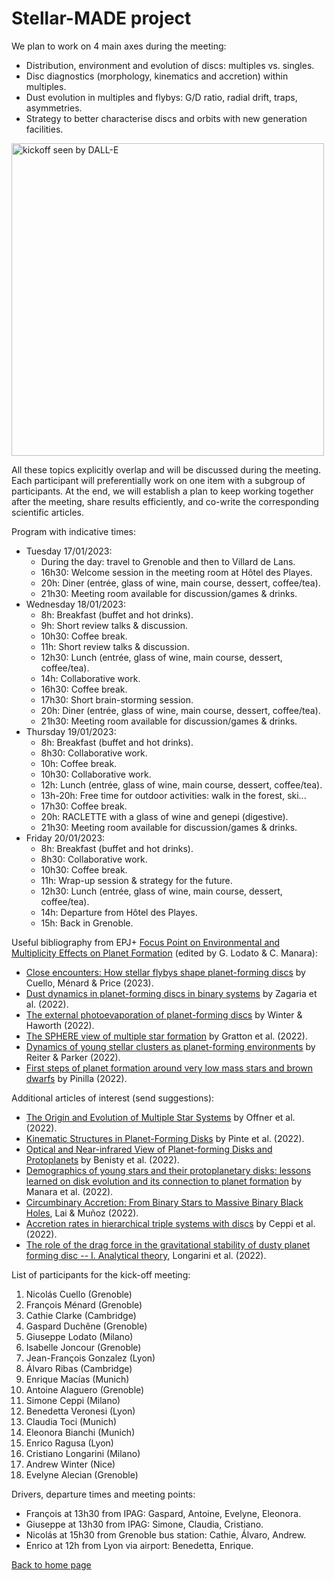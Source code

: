 # Stellar-MADE project

We plan to work on 4 main axes during the meeting: 
- Distribution, environment and evolution of discs: multiples vs. singles.
- Disc diagnostics (morphology, kinematics and accretion) within multiples.
- Dust evolution in multiples and flybys: G/D ratio, radial drift, traps, asymmetries.
- Strategy to better characterise discs and orbits with new generation facilities.

<img src="https://nicolascuello.github.io/Stellar-MADE/images/Stellar-MADE-kickoff_flyer.jpg" alt="kickoff seen by DALL-E" width="500"/>

All these topics explicitly overlap and will be discussed during the meeting. Each participant will preferentially work on one item with a subgroup of participants. At the end, we will establish a plan to keep working together after the meeting, share results efficiently, and co-write the corresponding scientific articles.

Program with indicative times:  
- Tuesday 17/01/2023:  
    - During the day: travel to Grenoble and then to Villard de Lans.
    - 16h30: Welcome session in the meeting room at Hôtel des Playes.
    - 20h: Diner (entrée, glass of wine, main course, dessert, coffee/tea).
    - 21h30: Meeting room available for discussion/games & drinks.  
- Wednesday 18/01/2023:  
    - 8h: Breakfast (buffet and hot drinks).
    - 9h: Short review talks & discussion.
    - 10h30: Coffee break.
    - 11h: Short review talks & discussion.
    - 12h30: Lunch (entrée, glass of wine, main course, dessert, coffee/tea).
    - 14h: Collaborative work.
    - 16h30: Coffee break.
    - 17h30: Short brain-storming session.
    - 20h: Diner (entrée, glass of wine, main course, dessert, coffee/tea).
    - 21h30: Meeting room available for discussion/games & drinks.  
- Thursday 19/01/2023:
    - 8h: Breakfast (buffet and hot drinks).
    - 8h30: Collaborative work.
    - 10h: Coffee break.
    - 10h30: Collaborative work.
    - 12h: Lunch (entrée, glass of wine, main course, dessert, coffee/tea).
    - 13h-20h: Free time for outdoor activities: walk in the forest, ski...
    - 17h30: Coffee break.
    - 20h: RACLETTE with a glass of wine and genepi (digestive).
    - 21h30: Meeting room available for discussion/games & drinks. 
- Friday 20/01/2023:
    - 8h: Breakfast (buffet and hot drinks).
    - 8h30: Collaborative work.
    - 10h30: Coffee break.
    - 11h: Wrap-up session & strategy for the future.
    - 12h30: Lunch (entrée, glass of wine, main course, dessert, coffee/tea).
    - 14h: Departure from Hôtel des Playes.
    - 15h: Back in Grenoble.  

Useful bibliography from EPJ+ [Focus Point on Environmental and Multiplicity Effects on Planet Formation](https://epjplus.epj.org/component/toc/?task=topic&id=1726) (edited by G. Lodato & C. Manara):
- [Close encounters: How stellar flybys shape planet-forming discs](https://arxiv.org/abs/2207.09752) by Cuello, Ménard & Price (2023).
- [Dust dynamics in planet-forming discs in binary systems](https://arxiv.org/abs/2212.07711) by Zagaria et al. (2022).
- [The external photoevaporation of planet-forming discs](https://arxiv.org/abs/2206.11910) by Winter & Haworth (2022).
- [The SPHERE view of multiple star formation](https://arxiv.org/abs/2211.01718) by Gratton et al. (2022).
- [Dynamics of young stellar clusters as planet-forming environments](https://arxiv.org/abs/2209.03889) by Reiter & Parker (2022).
- [First steps of planet formation around very low mass stars and brown dwarfs](https://arxiv.org/abs/2210.06560) by Pinilla (2022).

Additional articles of interest (send suggestions):
- [The Origin and Evolution of Multiple Star Systems](https://arxiv.org/abs/2203.10066) by Offner et al. (2022).
- [Kinematic Structures in Planet-Forming Disks](https://arxiv.org/abs/2203.09528) by Pinte et al. (2022).
- [Optical and Near-infrared View of Planet-forming Disks and Protoplanets](https://arxiv.org/abs/2203.09991) by Benisty et al. (2022).
- [Demographics of young stars and their protoplanetary disks: lessons learned on disk evolution and its connection to planet formation](https://arxiv.org/abs/2203.09930) by Manara et al. (2022).
- [Circumbinary Accretion: From Binary Stars to Massive Binary Black Holes](https://arxiv.org/abs/2211.00028), Lai & Muñoz (2022).
- [Accretion rates in hierarchical triple systems with discs](https://arxiv.org/abs/2205.08784) by Ceppi et al. (2022).
- [The role of the drag force in the gravitational stability of dusty planet forming disc -- I. Analytical theory](https://arxiv.org/abs/2212.04986), Longarini et al. (2022).

List of participants for the kick-off meeting:
1. Nicolás Cuello (Grenoble)
2. François Ménard (Grenoble)
3. Cathie Clarke (Cambridge)
4. Gaspard Duchêne (Grenoble)
5. Giuseppe Lodato (Milano) 
6. Isabelle Joncour (Grenoble)
7. Jean-François Gonzalez (Lyon)
8. Álvaro Ribas (Cambridge)
9. Enrique Macías (Munich)
10. Antoine Alaguero (Grenoble)
11. Simone Ceppi (Milano)
12. Benedetta Veronesi (Lyon)
13. Claudia Toci (Munich)
14. Eleonora Bianchi (Munich)
15. Enrico Ragusa (Lyon)
16. Cristiano Longarini (Milano)
17. Andrew Winter (Nice)
18. Evelyne Alecian (Grenoble)

Drivers, departure times and meeting points:
- François at 13h30 from IPAG: Gaspard, Antoine, Evelyne, Eleonora.
- Giuseppe at 13h30 from IPAG: Simone, Claudia, Cristiano.
- Nicolás at 15h30 from Grenoble bus station: Cathie, Álvaro, Andrew.
- Enrico at 12h from Lyon via airport: Benedetta, Enrique.

[Back to home page](https://nicolascuello.github.io/Stellar-MADE/)
